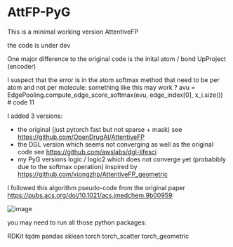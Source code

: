 # AttFP-PyG

This is a minimal working version AttentiveFP

the code is under dev

One major difference to the original code is the inital atom / bond UpProject (encoder)

I suspect that the error is in the atom softmax method that need to be per atom and not per molecule:
something like this may work ?
avu = EdgePooling.compute_edge_score_softmax(evu, edge_index[0], x_i.size()) # code 11


I added 3 versions:
- the original (just pytorch fast but not sparse + mask) see https://github.com/OpenDrugAI/AttentiveFP
- the DGL version which seems not converging as well as the original code see https://github.com/awslabs/dgl-lifesci
- my PyG versions logic / logic2 which does not converge yet (probabibly due to the softmax operation) inspired by https://github.com/xiongzhp/AttentiveFP_geometric

I followed this algorithm pseudo-code from the original paper https://pubs.acs.org/doi/10.1021/acs.jmedchem.9b00959:

![image](https://user-images.githubusercontent.com/1186658/111895472-03575980-8a13-11eb-947f-bf7a6ddaad72.png)


you may need to run all those python packages:

RDKit 
tqdm
pandas
sklean
torch
torch_scatter
torch_geometric
